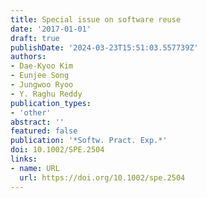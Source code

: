 ```yaml
---
title: Special issue on software reuse
date: '2017-01-01'
draft: true
publishDate: '2024-03-23T15:51:03.557739Z'
authors:
- Dae-Kyoo Kim
- Eunjee Song
- Jungwoo Ryoo
- Y. Raghu Reddy
publication_types:
- 'other'
abstract: ''
featured: false
publication: '*Softw. Pract. Exp.*'
doi: 10.1002/SPE.2504
links:
- name: URL
  url: https://doi.org/10.1002/spe.2504
---
```


